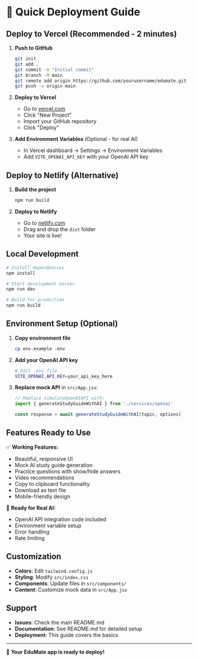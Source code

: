 # 🚀 Quick Deployment Guide

## Deploy to Vercel (Recommended - 2 minutes)

1. **Push to GitHub**
   ```bash
   git init
   git add .
   git commit -m "Initial commit"
   git branch -M main
   git remote add origin https://github.com/yourusername/edumate.git
   git push -u origin main
   ```

2. **Deploy to Vercel**
   - Go to [vercel.com](https://vercel.com)
   - Click "New Project"
   - Import your GitHub repository
   - Click "Deploy"

3. **Add Environment Variables** (Optional - for real AI)
   - In Vercel dashboard → Settings → Environment Variables
   - Add `VITE_OPENAI_API_KEY` with your OpenAI API key

## Deploy to Netlify (Alternative)

1. **Build the project**
   ```bash
   npm run build
   ```

2. **Deploy to Netlify**
   - Go to [netlify.com](https://netlify.com)
   - Drag and drop the `dist` folder
   - Your site is live!

## Local Development

```bash
# Install dependencies
npm install

# Start development server
npm run dev

# Build for production
npm run build
```

## Environment Setup (Optional)

1. **Copy environment file**
   ```bash
   cp env.example .env
   ```

2. **Add your OpenAI API key**
   ```bash
   # Edit .env file
   VITE_OPENAI_API_KEY=your_api_key_here
   ```

3. **Replace mock API** in `src/App.jsx`:
   ```javascript
   // Replace simulateOpenAIAPI with:
   import { generateStudyGuideWithAI } from './services/openai'
   
   const response = await generateStudyGuideWithAI(topic, options)
   ```

## Features Ready to Use

✅ **Working Features:**
- Beautiful, responsive UI
- Mock AI study guide generation
- Practice questions with show/hide answers
- Video recommendations
- Copy to clipboard functionality
- Download as text file
- Mobile-friendly design

🔄 **Ready for Real AI:**
- OpenAI API integration code included
- Environment variable setup
- Error handling
- Rate limiting

## Customization

- **Colors**: Edit `tailwind.config.js`
- **Styling**: Modify `src/index.css`
- **Components**: Update files in `src/components/`
- **Content**: Customize mock data in `src/App.jsx`

## Support

- **Issues**: Check the main README.md
- **Documentation**: See README.md for detailed setup
- **Deployment**: This guide covers the basics

---

🎉 **Your EduMate app is ready to deploy!** 